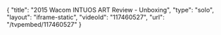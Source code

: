 {
    "title": "2015 Wacom INTUOS ART Review - Unboxing",
    "type": "solo",
    "layout": "iframe-static",
    "videoId": "117460527",
    "url": "\/tvpembed\/117460527"
}